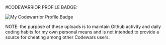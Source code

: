 #CODEWARRIOR PROFILE BADGE:

![My Codewarrior Profile Badge](https://www.codewars.com/users/SVENTRIPIKAL/badges/large)


NOTE: the purpose of these uploads is to maintain Github activity and daily coding habits
      for my own personal means and is not intended to provide a source for cheating among
      other Codewars users.

